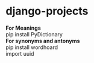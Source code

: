 # django-projects
<b> For Meanings </b>
<br>
pip install  PyDictionary
<br>
<b> For synonyms and antonyms </b>
<br>
pip install  wordhoard 
<br>
import uuid
